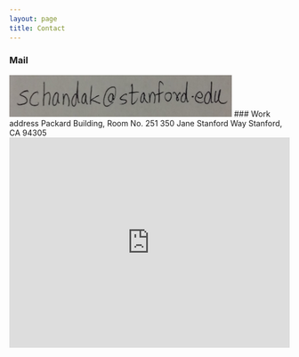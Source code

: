 ```yaml
---
layout: page
title: Contact
---
```


<style>
    .google-maps {
        position: relative;
        padding-bottom: 75%; // This is the aspect ratio
        height: 0;
        overflow: hidden;
    }
    .google-maps iframe {
        position: absolute;
        top: 0;
        left: 0;
        width: 100% !important;
        height: 100% !important;
    }
</style>

### Mail
<img src="/img/mailid.jpg" class="img-responsive" alt="Mail id" height="75" width="400">
### Work address
Packard Building, Room No. 251  
350 Jane Stanford Way  
Stanford, CA 94305  

<div class="google-maps">
<iframe src="https://www.google.com/maps/embed?pb=!1m18!1m12!1m3!1d3168.332638316658!2d-122.17603538494134!3d37.42924597982379!2m3!1f0!2f0!3f0!3m2!1i1024!2i768!4f13.1!3m3!1m2!1s0x808fbb2b25ee7ee5%3A0x8ae5617678991d0!2sDavid%20Packard%20Electrical%20Engineering%2C%20350%20Serra%20Mall%2C%20Stanford%2C%20CA%2094305%2C%20USA!5e0!3m2!1sen!2suk!4v1576583346484!5m2!1sen!2suk" width="600" height="450" frameborder="0" style="border:0;" allowfullscreen=""></iframe>
</div>

